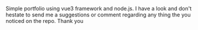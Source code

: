 Simple portfolio using vue3 framework and node.js. I have a look and don't hestate to send me a suggestions or comment regarding any thing the you noticed on the repo. Thank you
